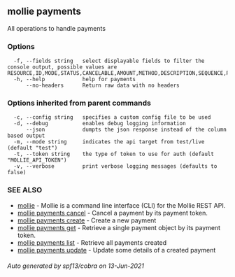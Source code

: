 ## mollie payments

All operations to handle payments

### Options

```
  -f, --fields string   select displayable fields to filter the console output, possible values are RESOURCE,ID,MODE,STATUS,CANCELABLE,AMOUNT,METHOD,DESCRIPTION,SEQUENCE,REMAINING,REFUNDED,CAPTURED,SETTLEMENT,APP_FEE,CREATED_AT,AUTHORIZED_AT,EXPIRES,PAID_AT,FAILED_AT,CANCELED_AT,CUSTOMER_ID,SETTLEMENT_ID,MANDATE_ID,SUBSCRIPTION_ID,ORDER_ID,REDIRECT,WEBHOOK,LOCALE,COUNTRY
  -h, --help            help for payments
      --no-headers      Return raw data with no headers
```

### Options inherited from parent commands

```
  -c, --config string   specifies a custom config file to be used
  -d, --debug           enables debug logging information
      --json            dumpts the json response instead of the column based output
  -m, --mode string     indicates the api target from test/live (default "test")
  -t, --token string    the type of token to use for auth (default "MOLLIE_API_TOKEN")
  -v, --verbose         print verbose logging messages (defaults to false)
```

### SEE ALSO

* [mollie](mollie.md)	 - Mollie is a command line interface (CLI) for the Mollie REST API.
* [mollie payments cancel](mollie_payments_cancel.md)	 - Cancel a payment by its payment token.
* [mollie payments create](mollie_payments_create.md)	 - Create a new payment
* [mollie payments get](mollie_payments_get.md)	 - Retrieve a single payment object by its payment token.
* [mollie payments list](mollie_payments_list.md)	 - Retrieve all payments created
* [mollie payments update](mollie_payments_update.md)	 - Update some details of a created payment

###### Auto generated by spf13/cobra on 13-Jun-2021
